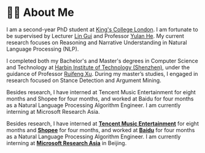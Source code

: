 # 👨‍🎓 About Me

I am a second-year PhD student at [King's College London](https://www.kcl.ac.uk/). I am fortunate to be supervised by Lecturer [Lin Gui](https://sites.google.com/view/lin-gui/about-me) and Professor [Yulan He](https://sites.google.com/view/yulanhe). My current research focuses on Reasoning and Narrative Understanding in Natural Language Processing (NLP). 

I completed both my Bachelor's and Master's degrees in Computer Science and Technology at [Harbin Institute of Technology (Shenzhen)](https://www.hitsz.edu.cn/), under the guidance of Professor [Ruifeng Xu](http://faculty.hitsz.edu.cn/xuruifeng). During my master’s studies, I engaged in research focused on Stance Detection and Argument Mining.

Besides research, I have interned at Tencent Music Entertainment for eight months and Shopee for four months, and worked at Baidu for four months as a Natural Language Processing Algorithm Engineer. I am currently interning at Microsoft Research Asia.

Besides research, I have interned at [**Tencent Music Entertainment**](https://www.tencentmusic.com/en-us/) for eight months and [**Shopee**](https://www.sea.com/products/shopee) for four months, and worked at [**Baidu**](https://usa.baidu.com/) for four months as a Natural Language Processing Algorithm Engineer. I am currently interning at [**Microsoft Research Asia**](https://www.microsoft.com/en-us/research/lab/microsoft-research-asia/) in Beijing.
